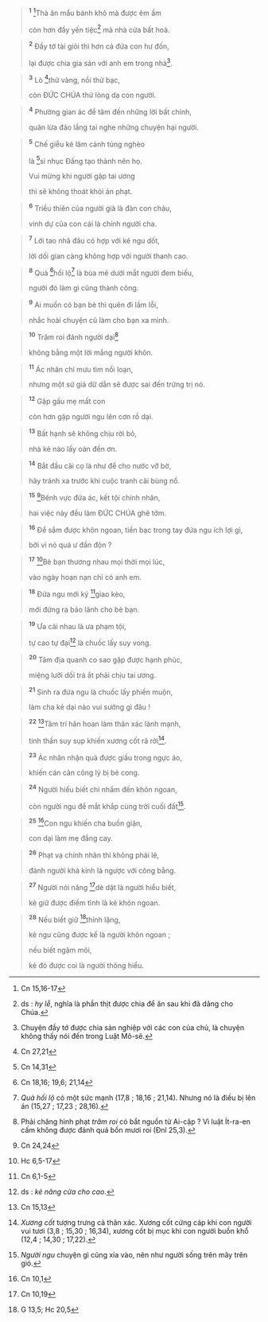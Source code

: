 
> <sup><b>1</b></sup> [^1*]Thà ăn mẩu bánh khô mà được êm ấm
> 
> còn hơn đầy yến tiệc[^1] mà nhà cửa bất hoà.
>


> <sup><b>2</b></sup> Đầy tớ tài giỏi thì hơn cả đứa con hư đốn,
> 
> lại được chia gia sản với anh em trong nhà[^2].
>


> <sup><b>3</b></sup> Lò [^2*]thử vàng, nồi thử bạc,
> 
> còn ĐỨC CHÚA thử lòng dạ con người.
>


> <sup><b>4</b></sup> Phường gian ác để tâm đến những lời bất chính,
> 
> quân lừa đảo lắng tai nghe những chuyện hại người.
>


> <sup><b>5</b></sup> Chế giễu kẻ lâm cảnh túng nghèo
> 
> là [^3*]sỉ nhục Đấng tạo thành nên họ.
> 
> Vui mừng khi người gặp tai ương
> 
> thì sẽ không thoát khỏi án phạt.
>


> <sup><b>6</b></sup> Triều thiên của người già là đàn con cháu,
> 
> vinh dự của con cái là chính người cha.
>


> <sup><b>7</b></sup> Lời tao nhã đâu có hợp với kẻ ngu dốt,
> 
> lời dối gian càng không hợp với người thanh cao.
>


> <sup><b>8</b></sup> Quà [^4*]hối lộ[^3] là bùa mê dưới mắt người đem biếu,
> 
> người đó làm gì cũng thành công.
>


> <sup><b>9</b></sup> Ai muốn có bạn bè thì quên đi lầm lỗi,
> 
> nhắc hoài chuyện cũ làm cho bạn xa mình.
>


> <sup><b>10</b></sup> Trăm roi đánh người dại[^4]
> 
> không bằng một lời mắng người khôn.
>


> <sup><b>11</b></sup> Ác nhân chỉ mưu tìm nổi loạn,
> 
> nhưng một sứ giả dữ dằn sẽ được sai đến trừng trị nó.
>


> <sup><b>12</b></sup> Gặp gấu mẹ mất con
> 
> còn hơn gặp người ngu lên cơn rồ dại.
>


> <sup><b>13</b></sup> Bất hạnh sẽ không chịu rời bỏ,
> 
> nhà kẻ nào lấy oán đền ơn.
>


> <sup><b>14</b></sup> Bắt đầu cãi cọ là như để cho nước vỡ bờ,
> 
> hãy tránh xa trước khi cuộc tranh cãi bùng nổ.
>


> <sup><b>15</b></sup> [^5*]Bênh vực đứa ác, kết tội chính nhân,
> 
> hai việc này đều làm ĐỨC CHÚA ghê tởm.
>


> <sup><b>16</b></sup> Để sắm được khôn ngoan, tiền bạc trong tay đứa ngu ích lợi gì,
> 
> bởi vì nó quá ư đần độn ?
>


> <sup><b>17</b></sup> [^6*]Bè bạn thương nhau mọi thời mọi lúc,
> 
> vào ngày hoạn nạn chỉ có anh em.
>


> <sup><b>18</b></sup> Đứa ngu mới ký [^7*]giao kèo,
> 
> mới đứng ra bảo lãnh cho bè bạn.
>


> <sup><b>19</b></sup> Ưa cãi nhau là ưa phạm tội,
> 
> tự cao tự đại[^5] là chuốc lấy suy vong.
>


> <sup><b>20</b></sup> Tâm địa quanh co sao gặp được hạnh phúc,
> 
> miệng lưỡi dối trá ắt phải chịu tai ương.
>


> <sup><b>21</b></sup> Sinh ra đứa ngu là chuốc lấy phiền muộn,
> 
> làm cha kẻ dại nào vui sướng gì đâu !
>


> <sup><b>22</b></sup> [^8*]Tâm trí hân hoan làm thân xác lành mạnh,
> 
> tinh thần suy sụp khiến xương cốt rã rời[^6].
>


> <sup><b>23</b></sup> Ác nhân nhận quà được giấu trong ngực áo,
> 
> khiến cán cân công lý bị bẻ cong.
>


> <sup><b>24</b></sup> Người hiểu biết chỉ nhắm đến khôn ngoan,
> 
> còn người ngu để mắt khắp cùng trời cuối đất[^7].
>


> <sup><b>25</b></sup> [^9*]Con ngu khiến cha buồn giận,
> 
> con dại làm mẹ đắng cay.
>


> <sup><b>26</b></sup> Phạt vạ chính nhân thì không phải lẽ,
> 
> đánh người khả kính là ngược với công bằng.
>


> <sup><b>27</b></sup> Người nói năng [^10*]dè dặt là người hiểu biết,
> 
> kẻ giữ được điềm tĩnh là kẻ khôn ngoan.
>


> <sup><b>28</b></sup> Nếu biết giữ [^11*]thinh lặng,
> 
> kẻ ngu cũng được kể là người khôn ngoan ;
> 
> nếu biết ngậm môi,
> 
> kẻ đó được coi là người thông hiểu.
>

[^1]: ds : <i>hy lễ</i>, nghĩa là phần thịt được chia để ăn sau khi đã dâng cho Chúa.
[^2]: Chuyện đầy tớ được chia sản nghiệp với các con của chủ, là chuyện không thấy nói đến trong Luật Mô-sê.
[^3]: <i>Quà hối lộ</i> có một sức mạnh (17,8 ; 18,16 ; 21,14). Nhưng nó là điều bị lên án (15,27 ; 17,23 ; 28,16).
[^4]: Phải chăng hình phạt <i>trăm roi</i> có bắt nguồn từ Ai-cập ? Vì luật Ít-ra-en cấm không được đánh quá bốn mươi roi (Đnl 25,3).
[^5]: ds : <i>kẻ nâng cửa cho cao</i>.
[^6]: <i>Xương cốt</i> tượng trưng cả thân xác. Xương cốt cứng cáp khi con người vui tươi (3,8 ; 15,30 ; 16,34), xương cốt bị mục khi con người buồn khổ (12,4 ; 14,30 ; 17,22).
[^7]: <i>Người ngu</i> chuyện gì cũng xía vào, nên như người sống trên mây trên gió.
[^1*]: Cn 15,16-17
[^2*]: Cn 27,21
[^3*]: Cn 14,31
[^4*]: Cn 18,16; 19,6; 21,14
[^5*]: Cn 24,24
[^6*]: Hc 6,5-17
[^7*]: Cn 6,1-5
[^8*]: Cn 15,13
[^9*]: Cn 10,1
[^10*]: Cn 10,19
[^11*]: G 13,5; Hc 20,5
